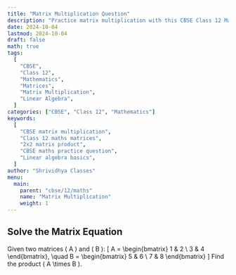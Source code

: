 ```yaml
---
title: "Matrix Multiplication Question"
description: "Practice matrix multiplication with this CBSE Class 12 Mathematics question. Learn how to multiply 2x2 matrices step-by-step."
date: 2024-10-04
lastmod: 2024-10-04
draft: false
math: true
tags:
  [
    "CBSE",
    "Class 12",
    "Mathematics",
    "Matrices",
    "Matrix Multiplication",
    "Linear Algebra",
  ]
categories: ["CBSE", "Class 12", "Mathematics"]
keywords:
  [
    "CBSE matrix multiplication",
    "Class 12 maths matrices",
    "2x2 matrix product",
    "CBSE maths practice question",
    "Linear algebra basics",
  ]
author: "Shrividhya Classes"
menu:
  main:
    parent: "cbse/12/maths"
    name: "Matrix Multiplication"
    weight: 1
---
```


## Solve the Matrix Equation

Given two matrices \( A \) and \( B \):
\[
A = \begin{bmatrix} 1 & 2 \\ 3 & 4 \end{bmatrix}, \quad
B = \begin{bmatrix} 5 & 6 \\ 7 & 8 \end{bmatrix}
\]
Find the product \( A \times B \).
